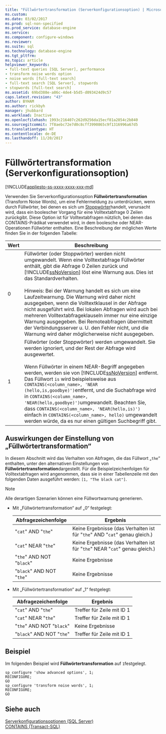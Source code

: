 ```yaml
---
title: "Füllwörtertransformation (Serverkonfigurationsoption) | Microsoft-Dokumentation"
ms.custom: 
ms.date: 03/02/2017
ms.prod: sql-non-specified
ms.prod_service: database-engine
ms.service: 
ms.component: configure-windows
ms.reviewer: 
ms.suite: sql
ms.technology: database-engine
ms.tgt_pltfrm: 
ms.topic: article
helpviewer_keywords:
- full-text queries [SQL Server], performance
- transform noise words option
- noise words [full-text search]
- full-text search [SQL Server], stopwords
- stopwords [full-text search]
ms.assetid: 69bd388e-a86c-4de4-b5d5-d093424d9c57
caps.latest.revision: "43"
author: BYHAM
ms.author: rickbyh
manager: jhubbard
ms.workload: Inactive
ms.openlocfilehash: 1993c216407c262d9256da15ecf81a2854c2b840
ms.sourcegitcommit: 7f8aebc72e7d0c8cff3990865c9f1316996a67d5
ms.translationtype: HT
ms.contentlocale: de-DE
ms.lasthandoff: 11/20/2017
---
```

# <a name="transform-noise-words-server-configuration-option"></a>Füllwörtertransformation (Serverkonfigurationsoption)
[!INCLUDE[appliesto-ss-xxxx-xxxx-xxx-md](../../includes/appliesto-ss-xxxx-xxxx-xxx-md.md)]

  Verwenden Sie Serverkonfigurationsoption **Füllwörtertransformation** (Transform Noise Words), um eine Fehlermeldung zu unterdrücken, wenn durch Füllwörter, bei denen es sich um [Stoppwörter](../../relational-databases/search/configure-and-manage-stopwords-and-stoplists-for-full-text-search.md)handelt, verursacht wird, dass ein boolescher Vorgang für eine Volltextabfrage 0 Zeilen zurückgibt. Diese Option ist für Volltextabfragen nützlich, bei denen das CONTAINS-Prädikat verwendet wird, in dem boolesche oder NEAR-Operationen Füllwörter enthalten. Eine Beschreibung der möglichen Werte finden Sie in der folgenden Tabelle:  
  
|Wert|Beschreibung|  
|-----------|-----------------|  
|0|Füllwörter (oder Stoppwörter) werden nicht umgewandelt. Wenn eine Volltextabfrage Füllwörter enthält, gibt die Abfrage 0 Zeilen zurück und [!INCLUDE[ssNoVersion](../../includes/ssnoversion-md.md)] löst eine Warnung aus. Dies ist das Standardverhalten.<br /><br /> Hinweis: Bei der Warnung handelt es sich um eine Laufzeitwarnung. Die Warnung wird daher nicht ausgegeben, wenn die Volltextklausel in der Abfrage nicht ausgeführt wird. Bei lokalen Abfragen wird auch bei mehreren Volltextabfrageklauseln immer nur eine einzige Warnung ausgegeben. Bei Remoteabfragen übermittelt der Verbindungsserver u. U. den Fehler nicht, und die Warnung wird daher möglicherweise nicht ausgegeben.|  
|1|Füllwörter (oder Stoppwörter) werden umgewandelt. Sie werden ignoriert, und der Rest der Abfrage wird ausgewertet.<br /><br /> Wenn Füllwörter in einem NEAR-Begriff angegeben werden, werden sie von [!INCLUDE[ssNoVersion](../../includes/ssnoversion-md.md)] entfernt. Das Füllwort `is` wird beispielsweise aus `CONTAINS(<column_name>, 'NEAR (hello,is,goodbye)')`entfernt, und die Suchabfrage wird in `CONTAINS(<column_name>, 'NEAR(hello,goodbye)')`umgewandelt. Beachten Sie, dass `CONTAINS(<column_name>, 'NEAR(hello,is)')` einfach in `CONTAINS(<column_name>, hello)` umgewandelt werden würde, da es nur einen gültigen Suchbegriff gibt.|  
  
## <a name="effects-of-the-transform-noise-words-setting"></a>Auswirkungen der Einstellung von „Füllwörtertransformation“  
 In diesem Abschnitt wird das Verhalten von Abfragen, die das Füllwort „`the`“ enthalten, unter den alternativen Einstellungen von **Füllwörtertransformation**dargestellt.  Für die Beispielzeichenfolgen für Volltextabfragen wird angenommen, dass sie in einer Tabellenzeile mit den folgenden Daten ausgeführt werden: `[1, "The black cat"]`.  
  
> [!NOTE]  
>  Alle derartigen Szenarien können eine Füllwortwarnung generieren.  
  
-   Mit „Füllwörtertransformation“ auf „0“ festgelegt:  
  
    |Abfragezeichenfolge|Ergebnis|  
    |------------------|------------|  
    |"`cat`" AND "`the`"|Keine Ergebnisse (das Verhalten ist für "`the`" AND "`cat`" genau gleich.)|  
    |"`cat`" NEAR "`the`"|Keine Ergebnisse (das Verhalten ist für "`the`" NEAR "`cat`" genau gleich.)|  
    |"`the`" AND NOT "`black`"|Keine Ergebnisse|  
    |"`black`" AND NOT "`the`"|Keine Ergebnisse|  
  
-   Mit „Füllwörtertransformation“ auf „1“ festgelegt:  
  
    |Abfragezeichenfolge|Ergebnis|  
    |------------------|------------|  
    |"`cat`" AND "`the`"|Treffer für Zeile mit ID 1|  
    |"`cat`" NEAR "`the`"|Treffer für Zeile mit ID 1|  
    |"`the`" AND NOT "`black`"|Keine Ergebnisse|  
    |"`black`" AND NOT "`the`"|Treffer für Zeile mit ID 1|  
  
## <a name="example"></a>Beispiel  
 Im folgenden Beispiel wird **Füllwörtertransformation** auf `1`festgelegt.  
  
```  
sp_configure 'show advanced options', 1;  
RECONFIGURE;  
GO  
sp_configure 'transform noise words', 1;  
RECONFIGURE;  
GO  
```  
  
## <a name="see-also"></a>Siehe auch  
 [Serverkonfigurationsoptionen &#40;SQL Server&#41;](../../database-engine/configure-windows/server-configuration-options-sql-server.md)   
 [CONTAINS &#40;Transact-SQL&#41;](../../t-sql/queries/contains-transact-sql.md)  
  
  
